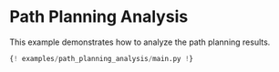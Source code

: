 # Path Planning Analysis

This example demonstrates how to analyze the path planning results.

```python
{! examples/path_planning_analysis/main.py !}
```
